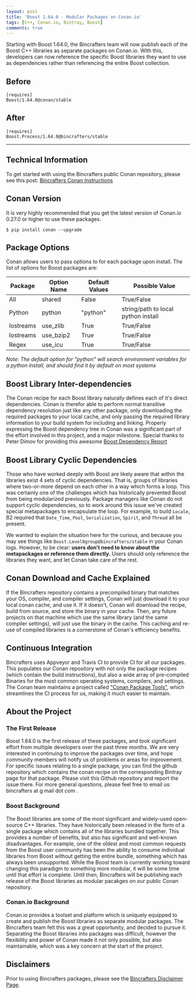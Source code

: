 ```yaml
---
layout: post
title: 'Boost 1.64.0 - Modular Packages on Conan.io'
tags: [C++, Conan.io, Bintray, Boost]
comments: true
---
```


Starting with Boost 1.64.0, the Bincrafters team will now publish each of the Boost C++ libraries as separate packages on Conan.io. With this, developers can now reference the specific Boost libraries they want to use as dependencies rather than referencing the entire Boost collection. 

## Before
```
[requires]
Boost/1.64.0@conan/stable
```

## After
```
[requires]
Boost.Process/1.64.0@bincrafters/stable
```
 
---

## Technical Information
To get started with using the Bincrafters public Conan repository, please see this post: [Bincrafters Conan Instructions](https://bincrafters.github.io/2017/06/06/using-bincrafters-conan-repository)

## Conan Version
It is very highly recommended that you get the latest version of Conan.io 0.27.0 or higher to use these packages.  

	$ pip install conan --upgrade

## Package Options
Conan allows users to pass options to for each package upon install. The list of options for Boost packages are: 

|Package        |Option Name		| Default Values   | Possible Value    
|---------------|-------------------|-------------------|------------------
|All				 |shared				| False                | True/False         
|Python		 |python				| "python"          | string/path to local python install 
|Iostreams	 |use_zlib				| True                | True/False         
|Iostreams	 |use_bzip2			| True                | True/False  
|Regex			 |use_icu				| True                | True/False  

*Note: The default option for "python" will search environment variables for a python install, and should find it by default on most systems*

## Boost Library Inter-dependencies
The Conan recipe for each Boost library naturally defines each of it's direct dependencies. Conan is therefor able to perform normal transitive dependency resolution just like any other package, only downloading the required packages to your local cache, and only passing the required library information to your build system for including and linking.  Properly expressing the Boost dependency tree in Conan was a significant part of the effort involved in this project, and a major milestone. Special thanks to Peter Dimov for providing this awesome [Boost Dependency Report](https://pdimov.github.io/boostdep-report/master/module-levels.html)

## Boost Library Cyclic Dependencies
Those who have worked deeply with Boost are likely aware that within the libraries exist 4 sets of cyclic dependencies.  That is, groups of libraries where two-or-more depend on each other in a way which forms a loop.  This was certainly one of the challenges which has historically prevented Boost from being modularized previously.  Package managers like Conan do not support cyclic dependencies, so to work around this issue we've created special metapackages to encapsulate the loop.  For example, to build `Locale`, B2 required that `Date_Time`, `Pool`, `Serialization`, `Spirit`, and `Thread` all be present.  

We wanted to explain the situation here for the curious, and because you may see things like `Boost.Level8group@bincrafters/stable` in your Conan logs.  However, to be clear: **users don't need to know about the metapackages or reference them directly.**  Users should only reference the libraries they want, and let Conan take care of the rest. 

## Conan Download and Cache Explained
If the Bincrafters repository contains a precompiled binary that matches your OS, compiler, and compiler settings, Conan will just download it to your local conan cache, and use it.  If it doesn't, Conan will download the recipe, build from source, and store the binary in your cache. Then, any future projects on that machine which use the same library (and the same compiler settings), will just use the binary in the cache.  This caching and re-use of compiled libraries is a cornerstone of Conan's efficiency benefits. 

## Continuous Integration
Bincrafters uses Appveyor and Travis CI to provide CI for all our packages.  This populates our Conan repository with not only the package recipes (which contain the build instructions), but also a wide array of pre-compiled Binaries for the most common operating systems, compilers, and settings.  The Conan team maintains a project called ["Conan Package Tools"](https://github.com/conan-io/conan-package-tools), which streamlines the CI process for us, making it much easier to maintain. 

## About the Project

### The First Release
Boost 1.64.0 is the first release of these packages, and took significant effort from multiple developers over the past three months.  We are very interested in continuing to improve the packages over time, and hope community members will notify us of problems or areas for improvement.  For specific issues relating to a single package, you can find the github repository which contains the conan recipe on the corresponding Bintray page for that package.  Please visit this Github repository and report the issue there.  For more general questions, please feel free to email us: bincrafters at g mail dot com .

### Boost Background
The Boost libraries are some of the most significant and widely-used open-source C++ libraries.  They have historically been released in the form of a single package which contains all of the libraries bundled together.  This provides a number of benefits, but also has significant and well-known disadvantages. For example, one of the oldest and most common requests from the Boost user community has been the ability to consume individual libraries from Boost without getting the entire bundle, something which has always been unsupported. While the Boost team is currently working toward changing this paradigm to something more modular, it will be some time until that effort is complete. Until then, Bincrafters will be publishing each release of the Boost libraries as modular pacakges on our public Conan repository.

### Conan.io Background
Conan.io provides a toolset and platform which is uniquely equipped to create and publish the Boost libraries as separate modular packages. The Bincrafters team felt this was a great opportunity, and decided to pursue it. Separating the Boost libraries into packages was difficult, however the flexibility and power of Conan made it not only possible, but also maintainable, which was a key concern at the start of the project.

## Disclaimers
Prior to using Bincrafters packages, please see the [Bincrafters Disclaimer Page](https://bincrafters.github.io/2017/05/01/bincrafters-package-disclaimers/). 
